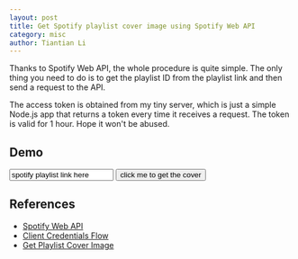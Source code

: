 ```yaml
---
layout: post
title: Get Spotify playlist cover image using Spotify Web API
category: misc
author: Tiantian Li
---
```


Thanks to Spotify Web API, the whole procedure is quite simple. The only thing you need to do is to get the playlist ID from the playlist link and then send a request to the API.

The access token is obtained from my tiny server, which is just a simple Node.js app that returns a token every time it receives a request. The token is valid for 1 hour. Hope it won't be abused.

## Demo

<input type="text" id="input" value="spotify playlist link here" />
<button id="button">click me to get the cover</button>

<img id="image" src="" />

<script>
    var input = document.getElementById("input");
    var button = document.getElementById("button");
    var image = document.getElementById("image");
    button.onclick = function() {
        var playlistID = input.value.split("/")[4];
        var url = "https://api.spotify.com/v1/playlists/" + playlistID + "/images";
        var token = "";
        var tokenRequest = new XMLHttpRequest();
        tokenRequest.open("GET", "https://rn.arcohol.com/", true);
        tokenRequest.send();
        tokenRequest.onreadystatechange = function() {
            if (tokenRequest.readyState == 4 && tokenRequest.status == 200) {
                token = JSON.parse(tokenRequest.responseText).access_token;
                var request = new XMLHttpRequest();
                request.open("GET", url, true);
                request.setRequestHeader("Authorization", "Bearer " + token);
                request.send();
                request.onreadystatechange = function() {
                    if (request.readyState == 4 && request.status == 200) {
                        var response = JSON.parse(request.responseText);
                        image.src = response[0].url;
                    }
                }
            }
        }
    }
</script>

## References

- [Spotify Web API](https://developer.spotify.com/documentation/web-api/)
- [Client Credentials Flow](https://developer.spotify.com/documentation/web-api/tutorials/client-credentials-flow)
- [Get Playlist Cover Image](https://developer.spotify.com/documentation/web-api/reference/get-playlist-cover)
